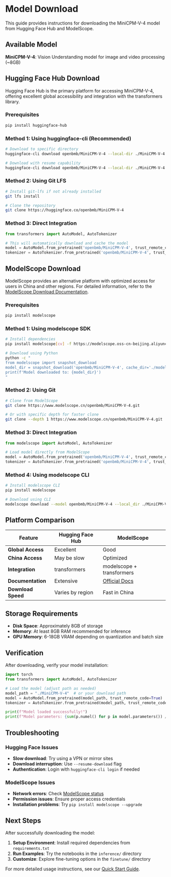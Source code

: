 # Model Download

This guide provides instructions for downloading the MiniCPM-V-4 model from Hugging Face Hub and ModelScope.

## Available Model

**MiniCPM-V-4**: Vision Understanding model for image and video processing (~8GB)

## Hugging Face Hub Download

Hugging Face Hub is the primary platform for accessing MiniCPM-V-4, offering excellent global accessibility and integration with the transformers library.

### Prerequisites

```bash
pip install huggingface-hub
```

### Method 1: Using huggingface-cli (Recommended)

```bash
# Download to specific directory
huggingface-cli download openbmb/MiniCPM-V-4 --local-dir ./MiniCPM-V-4

# Download with resume capability
huggingface-cli download openbmb/MiniCPM-V-4 --local-dir ./MiniCPM-V-4 --resume-download
```

### Method 2: Using Git LFS

```bash
# Install git-lfs if not already installed
git lfs install

# Clone the repository
git clone https://huggingface.co/openbmb/MiniCPM-V-4
```

### Method 3: Direct Integration

```python
from transformers import AutoModel, AutoTokenizer

# This will automatically download and cache the model
model = AutoModel.from_pretrained('openbmb/MiniCPM-V-4', trust_remote_code=True)
tokenizer = AutoTokenizer.from_pretrained('openbmb/MiniCPM-V-4', trust_remote_code=True)
```

## ModelScope Download

ModelScope provides an alternative platform with optimized access for users in China and other regions. For detailed information, refer to the [ModelScope Download Documentation](https://modelscope.cn/docs/models/download).

### Prerequisites

```bash
pip install modelscope
```

### Method 1: Using modelscope SDK

```bash
# Install dependencies
pip install modelscope[cv] -f https://modelscope.oss-cn-beijing.aliyuncs.com/releases/repo.html

# Download using Python
python -c "
from modelscope import snapshot_download
model_dir = snapshot_download('openbmb/MiniCPM-V-4', cache_dir='./models')
print(f'Model downloaded to: {model_dir}')
"
```

### Method 2: Using Git

```bash
# Clone from ModelScope
git clone https://www.modelscope.cn/openbmb/MiniCPM-V-4.git

# Or with specific depth for faster clone
git clone --depth 1 https://www.modelscope.cn/openbmb/MiniCPM-V-4.git
```

### Method 3: Direct Integration

```python
from modelscope import AutoModel, AutoTokenizer

# Load model directly from ModelScope
model = AutoModel.from_pretrained('openbmb/MiniCPM-V-4', trust_remote_code=True)
tokenizer = AutoTokenizer.from_pretrained('openbmb/MiniCPM-V-4', trust_remote_code=True)
```

### Method 4: Using modelscope CLI

```bash
# Install modelscope CLI
pip install modelscope

# Download using CLI
modelscope download --model openbmb/MiniCPM-V-4 --local_dir ./MiniCPM-V-4
```

## Platform Comparison

| Feature | Hugging Face Hub | ModelScope |
|---------|------------------|------------|
| **Global Access** | Excellent | Good |
| **China Access** | May be slow | Optimized |
| **Integration** | transformers | modelscope + transformers |
| **Documentation** | Extensive | [Official Docs](https://modelscope.cn/docs/models/download) |
| **Download Speed** | Varies by region | Fast in China |

## Storage Requirements

- **Disk Space**: Approximately 8GB of storage
- **Memory**: At least 8GB RAM recommended for inference  
- **GPU Memory**: 6-18GB VRAM depending on quantization and batch size

## Verification

After downloading, verify your model installation:

```python
import torch
from transformers import AutoModel, AutoTokenizer

# Load the model (adjust path as needed)
model_path = "./MiniCPM-V-4"  # or your download path
model = AutoModel.from_pretrained(model_path, trust_remote_code=True)
tokenizer = AutoTokenizer.from_pretrained(model_path, trust_remote_code=True)

print(f"Model loaded successfully!")
print(f"Model parameters: {sum(p.numel() for p in model.parameters()) / 1e9:.1f}B")
```

## Troubleshooting

### Hugging Face Issues
- **Slow download**: Try using a VPN or mirror sites
- **Download interruption**: Use `--resume-download` flag
- **Authentication**: Login with `huggingface-cli login` if needed

### ModelScope Issues  
- **Network errors**: Check [ModelScope status](https://modelscope.cn/docs/models/download)
- **Permission issues**: Ensure proper access credentials
- **Installation problems**: Try `pip install modelscope --upgrade`

## Next Steps

After successfully downloading the model:

1. **Setup Environment**: Install required dependencies from `requirements.txt`
2. **Run Examples**: Try the notebooks in the `inference/` directory  
3. **Customize**: Explore fine-tuning options in the `finetune/` directory

For more detailed usage instructions, see our [Quick Start Guide](./quickstart.md).
